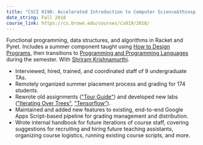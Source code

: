 ```yaml
---
title: "CSCI 0190: Accelerated Introduction to Computer Science&thinsp;<sup>*</sup>"
date_string: Fall 2018
course_link: https://cs.brown.edu/courses/cs019/2018/
---
```


Functional programming, data structures, and algorithms in Racket and Pyret. Includes a summer component taught using [How to Design Programs](https://htdp.org/), then transitions to [Programming and Programming Languages](https://papl.cs.brown.edu/2016/) during the semester. With [Shriram Krishnamurthi](http://cs.brown.edu/~sk/).

* Interviewed, hired, trained, and coordinated staff of 9 undergraduate TAs.
* Remotely organized summer placement process and grading for 174 students.
* Rewrote old assignments (["Tour Guide"](https://cs.brown.edu/courses/cs019/2018/tour-guidetour-guide.html)) and developed new labs (["Iterating Over Trees"](documents/teaching/csci0190/iterating-over-trees-lab.pdf), ["Tensorflow"](documents/teaching/csci0190/tensorflow-lab.pdf)).
* Maintained and added new features to existing, end-to-end Google Apps Script-based pipeline for grading management and distribution.
* Wrote internal handbook for future iterations of course staff, covering suggestions for recruiting and hiring future teaching assistants, organizing course logistics, running existing course scripts, and more.
